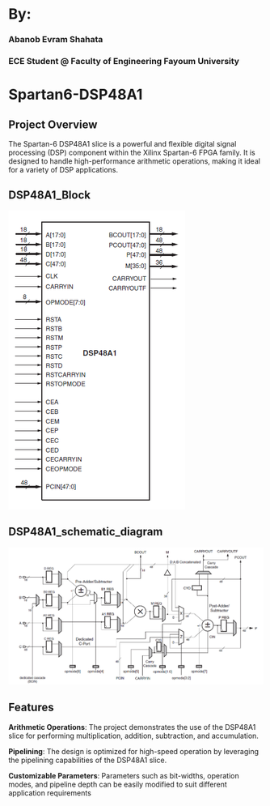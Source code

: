 # By:
### Abanob Evram Shahata
### ECE Student @ Faculty of Engineering Fayoum University

# Spartan6-DSP48A1
## Project Overview
The Spartan-6 DSP48A1 slice is a powerful and flexible digital signal processing (DSP) component within the Xilinx Spartan-6 FPGA family. It is designed to handle high-performance arithmetic operations, making it ideal for a variety of DSP applications.

## DSP48A1_Block
![DSP48A1_Block](images/DSP48A1_Block.png)

## DSP48A1_schematic_diagram
![DSP48A1_schematic_diagram](images/DSP48A1_schematic_diagram.png)

## Features
**Arithmetic Operations**: The project demonstrates the use of the DSP48A1 slice for performing multiplication, addition, subtraction, and accumulation.

**Pipelining**: The design is optimized for high-speed operation by leveraging the pipelining capabilities of the DSP48A1 slice.

**Customizable Parameters**: Parameters such as bit-widths, operation modes, and pipeline depth can be easily modified to suit different application requirements
